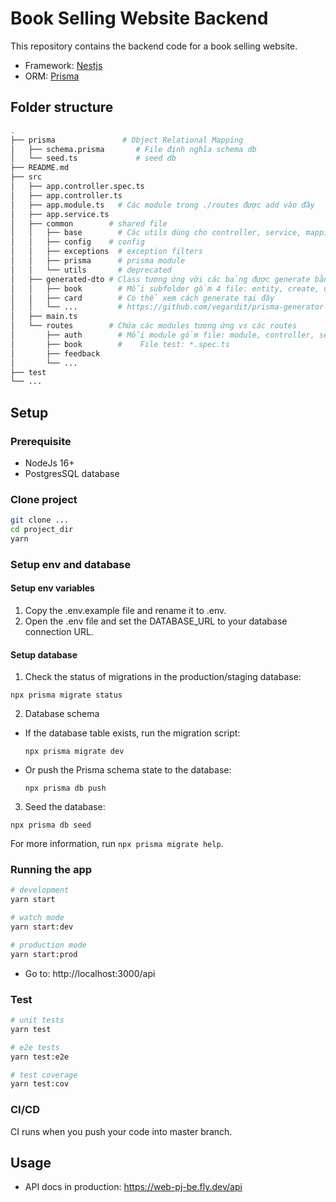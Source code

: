 # Book Selling Website Backend

This repository contains the backend code for a book selling website.

- Framework: [Nestjs](https://docs.nestjs.com/)
- ORM: [Prisma](https://www.prisma.io/)

## Folder structure

```bash
.
├── prisma               # Object Relational Mapping
│   ├── schema.prisma       # File định nghĩa schema db
│   └── seed.ts             # seed db
├── README.md
├── src
│   ├── app.controller.spec.ts
│   ├── app.controller.ts
│   ├── app.module.ts   # Các module trong ./routes được add vào đây
│   ├── app.service.ts
│   ├── common        # shared file
│   │   ├── base        # Các utils dùng cho controller, service, mapping ...
│   │   ├── config    # config
│   │   ├── exceptions  # exception filters
│   │   ├── prisma      # prisma module
│   │   └── utils       # deprecated
│   ├── generated-dto # Class tương ứng với các bảng được generate bằng prisma
│   │   ├── book        # Mỗi subfolder gồm 4 file: entity, create, update, connect
│   │   ├── card        # Có thể xem cách generate tại đây
│   │   └── ...         # https://github.com/vegardit/prisma-generator-nestjs-dto#principles
│   ├── main.ts
│   └── routes        # Chứa các modules tương ứng vs các routes
│       ├── auth        # Mỗi module gồm file: module, controller, service
│       ├── book        #    File test: *.spec.ts
│       ├── feedback
│       └── ...
├── test
└── ...
```


## Setup

### Prerequisite
- NodeJs 16+
- PostgresSQL database

### Clone project

```bash
git clone ...
cd project_dir
yarn
```

### Setup env and database
#### Setup env variables

 1. Copy the .env.example file and rename it to .env.
 2. Open the .env file and set the DATABASE_URL to your database connection URL.

#### Setup database
  1. Check the status of migrations in the production/staging database:
  ```shell
  npx prisma migrate status
  ```
  2. Database schema
  - If the database table exists, run the migration script:
    ```shell
    npx prisma migrate dev
    ```
  - Or push the Prisma schema state to the database:
    ```shell
    npx prisma db push
    ```
  3. Seed the database:
  ```shell
  npx prisma db seed
  ```
  For more information, run `npx prisma migrate help`.
### Running the app

```bash
# development
yarn start

# watch mode
yarn start:dev

# production mode
yarn start:prod
```

- Go to: http://localhost:3000/api

### Test

```bash
# unit tests
yarn test

# e2e tests
yarn test:e2e

# test coverage
yarn test:cov
```

### CI/CD
CI runs when you push your code into master branch.

## Usage
- API docs in production: https://web-pj-be.fly.dev/api
